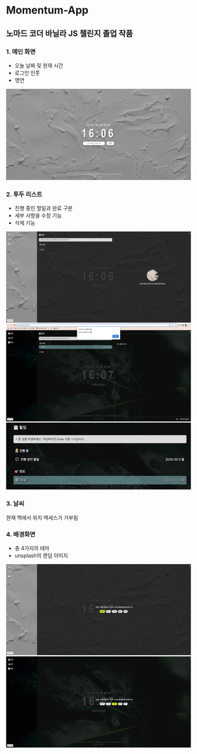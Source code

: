 # Momentum-App

## 노마드 코더 바닐라 JS 챌린지 졸업 작품

### 1. 메인 화면

- 오늘 날짜 및 현재 시간
- 로그인 인풋
- 명연

![메인 화면](/image/1.png)

### 2. 투두 리스트

- 진행 중인 할일과 완료 구분
- 세부 사항을 수정 기능
- 삭제 기능

![투두 리스트](/image/2.png)
![투두 리스트](/image/5.png)
![투두 리스트](/image/6.png)

### 3. 날씨

현재 맥에서 위치 액세스가 거부됨

### 4. 배경화면

- 총 4가지의 테마
- unsplash의 랜덤 이미지

![배경화면](/image/3.png)
![배경화면](/image/4.png)
